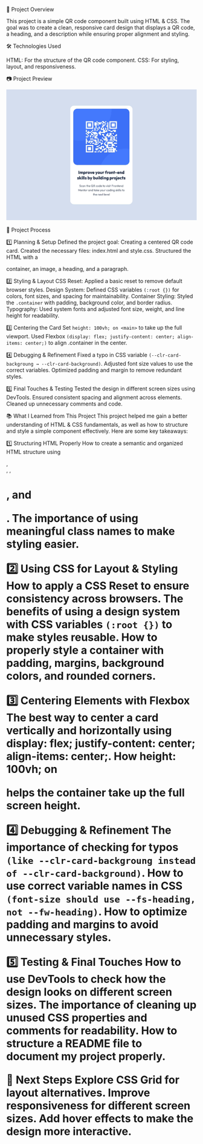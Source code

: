 📌 Project Overview

This project is a simple QR code component built using HTML & CSS. The goal was to create a clean, responsive card design that displays a QR code, a heading, and a description while ensuring proper alignment and styling.

🛠 Technologies Used

HTML: For the structure of the QR code component.
CSS: For styling, layout, and responsiveness.

📷 Project Preview

![](./photos/Screenshot.jpg)

🎯 Project Process

1️⃣ Planning & Setup
Defined the project goal: Creating a centered QR code card.
Created the necessary files: index.html and style.css.
Structured the HTML with a <main> container, an image, a heading, and a paragraph.

2️⃣ Styling & Layout
CSS Reset: Applied a basic reset to remove default browser styles.
Design System: Defined CSS variables `(:root {})` for colors, font sizes, and spacing for maintainability.
Container Styling: Styled the `.container` with padding, background color, and border radius.
Typography: Used system fonts and adjusted font size, weight, and line height for readability.

3️⃣ Centering the Card
Set `height: 100vh; on <main>` to take up the full viewport.
Used Flexbox `(display: flex; justify-content: center; align-items: center;)` to align .container in the center.

4️⃣ Debugging & Refinement
Fixed a typo in CSS variable `(--clr-card-backgroung → --clr-card-background)`.
Adjusted font size values to use the correct variables.
Optimized padding and margin to remove redundant styles.

5️⃣ Final Touches & Testing
Tested the design in different screen sizes using DevTools.
Ensured consistent spacing and alignment across elements.
Cleaned up unnecessary comments and code.

📚 What I Learned from This Project
This project helped me gain a better understanding of HTML & CSS fundamentals, as well as how to structure and style a simple component effectively. Here are some key takeaways:

1️⃣ Structuring HTML Properly
How to create a semantic and organized HTML structure using <main>, <div>, <img>, <h1>, and <p>.
The importance of using meaningful class names to make styling easier.

2️⃣ Using CSS for Layout & Styling
How to apply a CSS Reset to ensure consistency across browsers.
The benefits of using a design system with CSS variables ``(:root {})`` to make styles reusable.
How to properly style a container with padding, margins, background colors, and rounded corners.

3️⃣ Centering Elements with Flexbox
The best way to center a card vertically and horizontally using display: flex; justify-content: center; align-items: center;.
How height: 100vh; on <main> helps the container take up the full screen height.

4️⃣ Debugging & Refinement
The importance of checking for typos `(like --clr-card-backgroung instead of --clr-card-background)`.
How to use correct variable names in CSS `(font-size should use --fs-heading, not --fw-heading)`.
How to optimize padding and margins to avoid unnecessary styles.

5️⃣ Testing & Final Touches
How to use DevTools to check how the design looks on different screen sizes.
The importance of cleaning up unused CSS properties and comments for readability.
How to structure a README file to document my project properly.

🚀 Next Steps
Explore CSS Grid for layout alternatives.
Improve responsiveness for different screen sizes.
Add hover effects to make the design more interactive.
